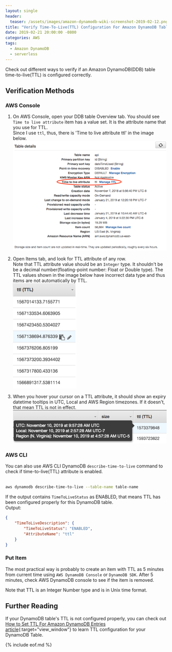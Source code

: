 ```yaml
---
layout: single
header:
  teaser: /assets/images/amazon-dynamodb-wiki-screenshot-2019-02-12.png
title: "Verify Time-To-Live(TTL) Configuration For Amazon DynamoDB Table"
date: 2019-02-21 20:00:00 -0800
categories: AWS
tags:
  - Amazon DynamoDB
  - serverless
---
```

Check out different ways to verify if an Amazon DynamoDB(DDB) table time-to-live(TTL) is configured correctly.  

## Verification Methods
### AWS Console
1. On AWS Console, open your DDB table Overview tab. You should see `Time to live attribute` item has a value	set. It is the attribute name that you use for TTL.  
Since I use `ttl`, thus, there is 'Time to live attribute    ttl' in the image below.  
![AWS DyanamoDB Table Overview Time to live attribute](/assets/images/2019-02-21-how-to-verify-if-amazon-dynamodb-ttl-is-set-correctly/amazon-dynamodb-table-time-to-live-attribute.png)

2. Open Items tab, and look for TTL attribute of any row.   
Note that TTL attribute value should be an `Integer` type. It shouldn't be be a decimal number(floating-point number: Float or Double type). The TTL values shown in the image below have incorrect data type and thus items are not automatically by TTL.        
![AWS DyanamoDB Table Details Screenshot](/assets/images/2019-02-21-how-to-verify-if-amazon-dynamodb-ttl-is-set-correctly/amazon-dynamodb-ttl-in-double.png)

3. When you hover your cursor on a TTL attribute, it should show an expiry datetime tooltips in UTC, Local and AWS Region timezones. If it doesn't, that mean TTL is not in effect.     
![AWS DyanamoDB Table Details Screenshot](/assets/images/2019-02-21-how-to-verify-if-amazon-dynamodb-ttl-is-set-correctly/amazon-dynamodb-ttl-should-be-in-integer.png)

### AWS CLI
You can also use AWS CLI DynamoDB `describe-time-to-live` command to check if time-to-live(TTL) attribute is enabled.   

```bash

aws dynamodb describe-time-to-live --table-name table-name

```

If the output contains `TimeToLiveStatus` as ENABLED, that means TTL has been configured properly for this DynamoDB table.      
Output:   
```json
{
    "TimeToLiveDescription": {
        "TimeToLiveStatus": "ENABLED",
        "AttributeName": "ttl"
    }
}
```
### Put Item
The most practical way is probably to create an item with TTL as 5 minutes from current time using `AWS DynamoDB Console` or `DynamoDB SDK`. After 5 minutes, check AWS DynamoDB console to see if the item is removed.    

Note that TTL is an Integer Number type and is in Unix time format.  

## Further Reading
If your DynamoDB table's TTL is not configured properly, you can check out [How to Set TTL For Amazon DynamoDB Entries article](https://jun711.github.io/aws/how-to-set-ttl-for-amazon-dynamodb-entries/){:target="view_window"} to learn TTL configuration for your DynamoDB Table.  

{% include eof.md %}